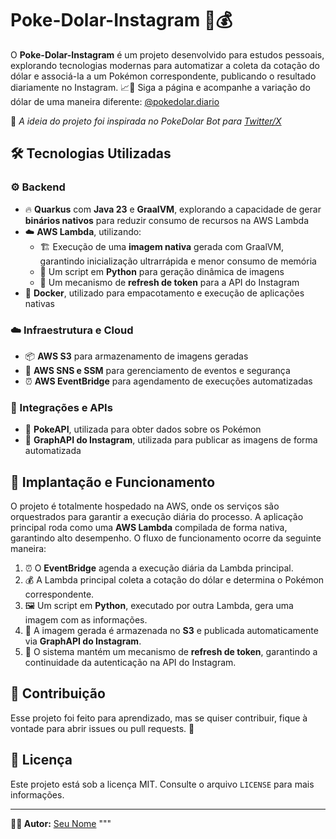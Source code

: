 # Poke-Dolar-Instagram 👾💰

O **Poke-Dolar-Instagram** é um projeto desenvolvido para estudos pessoais, explorando tecnologias modernas para automatizar a coleta da cotação do dólar e associá-la a um Pokémon correspondente, publicando o resultado diariamente no Instagram. 📈📸 Siga a página e acompanhe a variação do dólar de uma maneira diferente: [@pokedolar.diario](https://www.instagram.com/p/DGEuXZNs-oR/ )

📝 _A ideia do projeto foi inspirada no PokeDolar Bot para [Twitter/X](https://github.com/PokeDolar/pokedolar_bot)_

## 🛠️ Tecnologias Utilizadas

### ⚙️ Backend
- 🔥 **Quarkus** com **Java 23** e **GraalVM**, explorando a capacidade de gerar **binários nativos** para reduzir consumo de recursos na AWS Lambda
- ☁️ **AWS Lambda**, utilizando:
    - 🏗️ Execução de uma **imagem nativa** gerada com GraalVM, garantindo inicialização ultrarrápida e menor consumo de memória
    - 🐍 Um script em **Python** para geração dinâmica de imagens
    - 🔄 Um mecanismo de **refresh de token** para a API do Instagram
- 🐳 **Docker**, utilizado para empacotamento e execução de aplicações nativas

### ☁️ Infraestrutura e Cloud
- 📦 **AWS S3** para armazenamento de imagens geradas
- 📡 **AWS SNS e SSM** para gerenciamento de eventos e segurança
- ⏰ **AWS EventBridge** para agendamento de execuções automatizadas

### 🔗 Integrações e APIs
- 👾 **PokeAPI**, utilizada para obter dados sobre os Pokémon
- 📲 **GraphAPI do Instagram**, utilizada para publicar as imagens de forma automatizada

## 🚀 Implantação e Funcionamento

O projeto é totalmente hospedado na AWS, onde os serviços são orquestrados para garantir a execução diária do processo. A aplicação principal roda como uma **AWS Lambda** compilada de forma nativa, garantindo alto desempenho. O fluxo de funcionamento ocorre da seguinte maneira:

1. ⏰ O **EventBridge** agenda a execução diária da Lambda principal.
2. 💰 A Lambda principal coleta a cotação do dólar e determina o Pokémon correspondente.
3. 🖼️ Um script em **Python**, executado por outra Lambda, gera uma imagem com as informações.
4. 📂 A imagem gerada é armazenada no **S3** e publicada automaticamente via **GraphAPI do Instagram**.
5. 🔄 O sistema mantém um mecanismo de **refresh de token**, garantindo a continuidade da autenticação na API do Instagram.

## 🤝 Contribuição

Esse projeto foi feito para aprendizado, mas se quiser contribuir, fique à vontade para abrir issues ou pull requests. 🚀

## 📜 Licença

Este projeto está sob a licença MIT. Consulte o arquivo `LICENSE` para mais informações.

---

**👨‍💻 Autor:** [Seu Nome](https://github.com/seu-usuario)
"""
